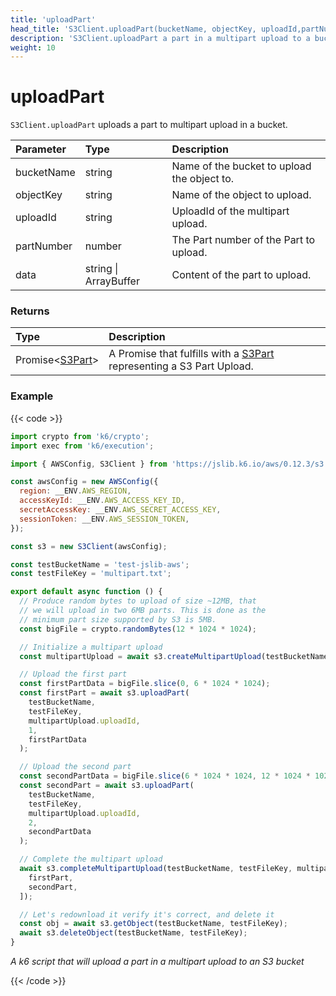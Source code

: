 ```yaml
---
title: 'uploadPart'
head_title: 'S3Client.uploadPart(bucketName, objectKey, uploadId,partNumber, data)'
description: 'S3Client.uploadPart a part in a multipart upload to a bucket'
weight: 10
---
```


# uploadPart

`S3Client.uploadPart` uploads a part to multipart upload in a bucket.

| Parameter  | Type                  | Description                                 |
| :--------- | :-------------------- | :------------------------------------------ |
| bucketName | string                | Name of the bucket to upload the object to. |
| objectKey  | string                | Name of the object to upload.               |
| uploadId   | string                | UploadId of the multipart upload.           |
| partNumber | number                | The Part number of the Part to upload.      |
| data       | string \| ArrayBuffer | Content of the part to upload.              |

### Returns

| Type                                                                                                 | Description                                                                                                                                               |
| :--------------------------------------------------------------------------------------------------- | :-------------------------------------------------------------------------------------------------------------------------------------------------------- |
| Promise<[S3Part](https://grafana.com/docs/k6/<K6_VERSION>/javascript-api/jslib/aws/s3client/s3part)> | A Promise that fulfills with a [S3Part](https://grafana.com/docs/k6/<K6_VERSION>/javascript-api/jslib/aws/s3client/s3part) representing a S3 Part Upload. |

### Example

{{< code >}}

```javascript
import crypto from 'k6/crypto';
import exec from 'k6/execution';

import { AWSConfig, S3Client } from 'https://jslib.k6.io/aws/0.12.3/s3.js';

const awsConfig = new AWSConfig({
  region: __ENV.AWS_REGION,
  accessKeyId: __ENV.AWS_ACCESS_KEY_ID,
  secretAccessKey: __ENV.AWS_SECRET_ACCESS_KEY,
  sessionToken: __ENV.AWS_SESSION_TOKEN,
});

const s3 = new S3Client(awsConfig);

const testBucketName = 'test-jslib-aws';
const testFileKey = 'multipart.txt';

export default async function () {
  // Produce random bytes to upload of size ~12MB, that
  // we will upload in two 6MB parts. This is done as the
  // minimum part size supported by S3 is 5MB.
  const bigFile = crypto.randomBytes(12 * 1024 * 1024);

  // Initialize a multipart upload
  const multipartUpload = await s3.createMultipartUpload(testBucketName, testFileKey);

  // Upload the first part
  const firstPartData = bigFile.slice(0, 6 * 1024 * 1024);
  const firstPart = await s3.uploadPart(
    testBucketName,
    testFileKey,
    multipartUpload.uploadId,
    1,
    firstPartData
  );

  // Upload the second part
  const secondPartData = bigFile.slice(6 * 1024 * 1024, 12 * 1024 * 1024);
  const secondPart = await s3.uploadPart(
    testBucketName,
    testFileKey,
    multipartUpload.uploadId,
    2,
    secondPartData
  );

  // Complete the multipart upload
  await s3.completeMultipartUpload(testBucketName, testFileKey, multipartUpload.uploadId, [
    firstPart,
    secondPart,
  ]);

  // Let's redownload it verify it's correct, and delete it
  const obj = await s3.getObject(testBucketName, testFileKey);
  await s3.deleteObject(testBucketName, testFileKey);
}
```

_A k6 script that will upload a part in a multipart upload to an S3 bucket_

{{< /code >}}

